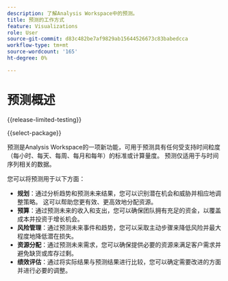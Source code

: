 ```yaml
---
description: 了解Analysis Workspace中的预测。
title: 预测的工作方式
feature: Visualizations
role: User
source-git-commit: d83c482be7af9829ab15644526673c83babedcca
workflow-type: tm+mt
source-wordcount: '165'
ht-degree: 0%

---
```


# 预测概述

{{release-limited-testing}}

{{select-package}}

预测是Analysis Workspace的一项新功能，可用于预测具有任何受支持时间粒度（每小时、每天、每周、每月和每年）的标准或计算量度。 预测仅适用于与时间序列相关的数据。

您可以将预测用于以下方面：

* **规划**：通过分析趋势和预测未来结果，您可以识别潜在机会和威胁并相应地调整策略。 这可以帮助您更有效、更高效地分配资源。
* **预算**：通过预测未来的收入和支出，您可以确保团队拥有充足的资金，以覆盖成本并投资于增长机会。
* **风险管理**：通过预测未来事件和趋势，您可以采取主动步骤来降低风险并最大程度地降低潜在损失。
* **资源分配**：通过预测未来需求，您可以确保提供必要的资源来满足客户需求并避免缺货或库存过剩。
* **绩效评估**：通过将实际结果与预测结果进行比较，您可以确定需要改进的方面并进行必要的调整。


